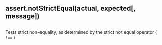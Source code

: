 ## assert.notStrictEqual(actual, expected\[, message\])

## 

Tests strict non-equality, as determined by the strict not equal operator ( `!==` )